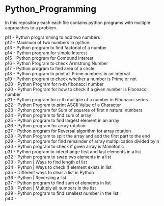 # Python_Programming

In this repository each each file contains python programs with multiple approaches to a problem.

p11 - Python programming to add two numbers <br />
p12 - Maximum of two numbers in python <br />
p13 - Python program to find factorial of a number <br />
p14 - Python program for simple Interest <br />
p15 - Python program for Compund Interest <br />
p16 - Python Program to check Armstrong Number <br />
p17 - Python program to find area of a circle <br />
p18 - Python program to print all Prime numbers in an Interval <br />
p19 - Python program to check whether a number is Prime or not <br />
p20 - Python Program for n-th fibonacci number <br /> 
p20 - Python Program for how to check if a given number is Fibonacci number <br />
p21 - Python program for n-th multiple of a number in Fibonacci series <br />
p22 - Python Program to print ASCII Value of a Character <br />
p23 - Python program for Sum of squares of first n natural numbers <br />
p24 - Python program to find sum of array <br />
p25 - Python program to find largest element in an array <br />
p26 - Python program for array rotation <br />
p27 - Python program for Reversal algorithm for array rotation <br />
p28 - Python Program to split the array and add the first part to the end <br />
p29 - Python program for find remainder of array multiplication divided by n <br />
p30 - Python program to check if given array is Monotonic <br />
p31 - Python program to interchange first and last elements in a list <br />
p32 - Python program to swap two elements in a list <br />
p33 - Python | Ways to find length of list <br />
p34 - Python | Ways to check if element exists in list <br />
p35 - Different ways to clear a list in Python <br />
p36 - Python | Reversing a list <br />
p37 - Python program to find sum of elements in list <br />
p38 - Python | Multiply all numbers in the list <br />
p39 - Python program to find smallest number in the list <br />
p40 - 


